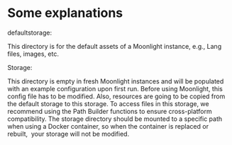 # Some explanations
defaultstorage:

This directory is for the default assets of a Moonlight instance, e.g., Lang files, images, etc.

Storage:

This directory is empty in fresh Moonlight instances and will be populated with an example configuration upon first run. Before using Moonlight, this config file has to be modified. Also, resources are going to be copied from the default storage to this storage. To access files in this storage, we recommend using the Path Builder functions to ensure cross-platform compatibility. The storage directory should be mounted to a specific path when using a Docker container, so when the container is replaced or rebuilt,  your storage will not be modified.
